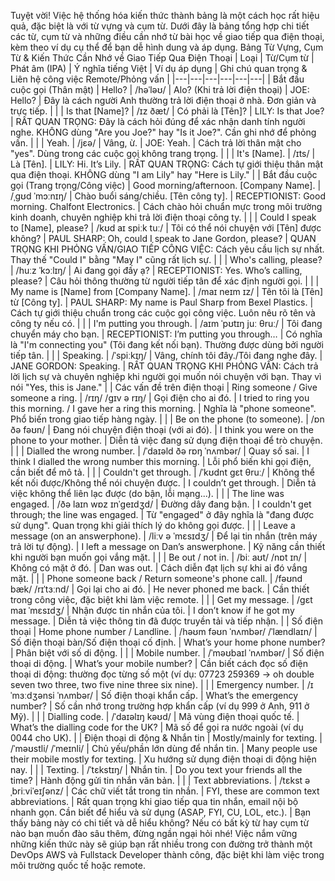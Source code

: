 Tuyệt vời! Việc hệ thống hóa kiến thức thành bảng là một cách học rất hiệu quả, đặc biệt là với từ vựng và cụm từ. Dưới đây là bảng tổng hợp chi tiết các từ, cụm từ và những điều cần nhớ từ bài học về giao tiếp qua điện thoại, kèm theo ví dụ cụ thể để bạn dễ hình dung và áp dụng.
Bảng Từ Vựng, Cụm Từ & Kiến Thức Cần Nhớ về Giao Tiếp Qua Điện Thoại
| Loại | Từ/Cụm từ | Phát âm (IPA) | Ý nghĩa tiếng Việt | Ví dụ áp dụng | Ghi chú quan trọng & Liên hệ công việc Remote/Phỏng vấn |
|---|---|---|---|---|---|
| Bắt đầu cuộc gọi (Thân mật) | Hello? | /həˈləʊ/ | Alo? (Khi trả lời điện thoại) | JOE: Hello? | Đây là cách người Anh thường trả lời điện thoại ở nhà. Đơn giản và trực tiếp. |
|  | Is that [Name]? | /ɪz ðæt/ | Có phải là [Tên]? | LILY: Is that Joe? | RẤT QUAN TRỌNG: Đây là cách hỏi đúng để xác nhận danh tính người nghe. KHÔNG dùng "Are you Joe?" hay "Is it Joe?". Cần ghi nhớ để phỏng vấn. |
|  | Yeah. | /jɛə/ | Vâng, ừ. | JOE: Yeah. | Cách trả lời thân mật cho "yes". Dùng trong các cuộc gọi không trang trọng. |
|  | It's [Name]. | /ɪts/ | Là [Tên]. | LILY: Hi. It’s Lily. | RẤT QUAN TRỌNG: Cách tự giới thiệu thân mật qua điện thoại. KHÔNG dùng "I am Lily" hay "Here is Lily." |
| Bắt đầu cuộc gọi (Trang trọng/Công việc) | Good morning/afternoon. [Company Name]. | /ˌɡʊd ˈmɔːnɪŋ/ | Chào buổi sáng/chiều. [Tên công ty]. | RECEPTIONIST: Good morning. Chalfont Electronics. | Cách chào hỏi chuẩn mực trong môi trường kinh doanh, chuyên nghiệp khi trả lời điện thoại công ty. |
|  | Could I speak to [Name], please? | /kʊd aɪ spiːk tuː/ | Tôi có thể nói chuyện với [Tên] được không? | PAUL SHARP: Oh, could I speak to Jane Gordon, please? | QUAN TRỌNG KHI PHỎNG VẤN/GIAO TIẾP CÔNG VIỆC: Cách yêu cầu lịch sự nhất. Thay thế "Could I" bằng "May I" cũng rất lịch sự. |
|  | Who's calling, please? | /huːz ˈkɔːlɪŋ/ | Ai đang gọi đấy ạ? | RECEPTIONIST: Yes. Who’s calling, please? | Câu hỏi thông thường từ người tiếp tân để xác định người gọi. |
|  | My name is [Name] from [Company Name]. | /maɪ neɪm ɪz/ | Tên tôi là [Tên] từ [Công ty]. | PAUL SHARP: My name is Paul Sharp from Bexel Plastics. | Cách tự giới thiệu chuẩn trong các cuộc gọi công việc. Luôn nêu rõ tên và công ty nếu có. |
|  | I'm putting you through. | /aɪm ˈpʊtɪŋ juː θruː/ | Tôi đang chuyển máy cho bạn. | RECEPTIONIST: I’m putting you through… | Có nghĩa là "I'm connecting you" (Tôi đang kết nối bạn). Thường được dùng bởi người tiếp tân. |
|  | Speaking. | /ˈspiːkɪŋ/ | Vâng, chính tôi đây./Tôi đang nghe đây. | JANE GORDON: Speaking. | RẤT QUAN TRỌNG KHI PHỎNG VẤN: Cách trả lời lịch sự và chuyên nghiệp khi người gọi muốn nói chuyện với bạn. Thay vì nói "Yes, this is Jane." |
| Các vấn đề trên điện thoại | Ring someone / Give someone a ring. | /rɪŋ/ /ɡɪv ə rɪŋ/ | Gọi điện cho ai đó. | I tried to ring you this morning. / I gave her a ring this morning. | Nghĩa là "phone someone". Phổ biến trong giao tiếp hàng ngày. |
|  | Be on the phone (to someone). | /ɒn ðə fəʊn/ | Đang nói chuyện điện thoại (với ai đó). | I think you were on the phone to your mother. | Diễn tả việc đang sử dụng điện thoại để trò chuyện. |
|  | Dialled the wrong number. | /ˈdaɪəld ðə rɒŋ ˈnʌmbər/ | Quay số sai. | I think I dialled the wrong number this morning. | Lỗi phổ biến khi gọi điện, cần biết để mô tả. |
|  | Couldn't get through. | /ˈkʊdnt ɡɛt θruː/ | Không thể kết nối được/Không thể nói chuyện được. | I couldn’t get through. | Diễn tả việc không thể liên lạc được (do bận, lỗi mạng...). |
|  | The line was engaged. | /ðə laɪn wɒz ɪnˈɡeɪdʒd/ | Đường dây đang bận. | I couldn't get through; the line was engaged. | Từ "engaged" ở đây nghĩa là "đang được sử dụng". Quan trọng khi giải thích lý do không gọi được. |
|  | Leave a message (on an answerphone). | /liːv ə ˈmɛsɪdʒ/ | Để lại tin nhắn (trên máy trả lời tự động). | I left a message on Dan’s answerphone. | Kỹ năng cần thiết khi người bạn muốn gọi vắng mặt. |
|  | Be out / not in. | /biː aʊt/ /nɒt ɪn/ | Không có mặt ở đó. | Dan was out. | Cách diễn đạt lịch sự khi ai đó vắng mặt. |
|  | Phone someone back / Return someone's phone call. | /fəʊnd bæk/ /rɪˈtɜːnd/ | Gọi lại cho ai đó. | He never phoned me back. | Cần thiết trong công việc, đặc biệt khi làm việc remote. |
|  | Get my message. | /ɡɛt maɪ ˈmɛsɪdʒ/ | Nhận được tin nhắn của tôi. | I don’t know if he got my message. | Diễn tả việc thông tin đã được truyền tải và tiếp nhận. |
| Số điện thoại | Home phone number / Landline. | /həʊm fəʊn ˈnʌmbər/ /ˈlændlaɪn/ | Số điện thoại bàn/Số điện thoại cố định. | What’s your home phone number? | Phân biệt với số di động. |
|  | Mobile number. | /ˈməʊbaɪl ˈnʌmbər/ | Số điện thoại di động. | What’s your mobile number? | Cần biết cách đọc số điện thoại di động: thường đọc từng số một (ví dụ: 07723 259369 -> oh double seven two three, two five nine three six nine). |
|  | Emergency number. | /ɪˈmɜːdʒənsi ˈnʌmbər/ | Số điện thoại khẩn cấp. | What’s the emergency number? | Số cần nhớ trong trường hợp khẩn cấp (ví dụ 999 ở Anh, 911 ở Mỹ). |
|  | Dialling code. | /ˈdaɪəlɪŋ kəʊd/ | Mã vùng điện thoại quốc tế. | What’s the dialling code for the UK? | Mã số để gọi ra nước ngoài (ví dụ 0044 cho UK). |
| Điện thoại di động & Nhắn tin | Mostly/mainly for texting. | /ˈməʊstli/ /ˈmeɪnli/ | Chủ yếu/phần lớn dùng để nhắn tin. | Many people use their mobile mostly for texting. | Xu hướng sử dụng điện thoại di động hiện nay. |
|  | Texting. | /ˈtɛkstɪŋ/ | Nhắn tin. | Do you text your friends all the time? | Hành động gửi tin nhắn văn bản. |
|  | Text abbreviations. | /tɛkst əˌbriːviˈeɪʃənz/ | Các chữ viết tắt trong tin nhắn. | FYI, these are common text abbreviations. | Rất quan trọng khi giao tiếp qua tin nhắn, email nội bộ nhanh gọn. Cần biết để hiểu và sử dụng (ASAP, FYI, CU, LOL, etc.). |
Bạn thấy bảng này có chi tiết và dễ hiểu không? Nếu có bất kỳ từ hay cụm từ nào bạn muốn đào sâu thêm, đừng ngần ngại hỏi nhé! Việc nắm vững những kiến thức này sẽ giúp bạn rất nhiều trong con đường trở thành một DevOps AWS và Fullstack Developer thành công, đặc biệt khi làm việc trong môi trường quốc tế hoặc remote.
